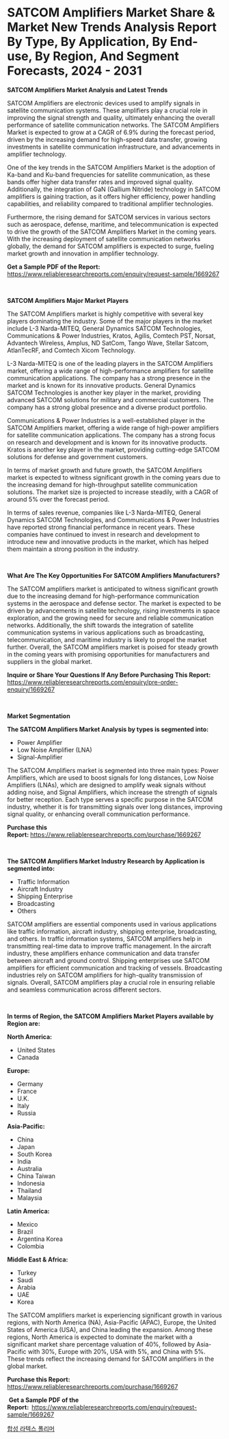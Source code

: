 <p><h1>SATCOM Amplifiers Market Share & Market New Trends Analysis Report By Type, By Application, By End-use, By Region, And Segment Forecasts, 2024 - 2031</h1></p><p><strong>SATCOM Amplifiers Market Analysis and Latest Trends</strong></p>
<p><p>SATCOM Amplifiers are electronic devices used to amplify signals in satellite communication systems. These amplifiers play a crucial role in improving the signal strength and quality, ultimately enhancing the overall performance of satellite communication networks. The SATCOM Amplifiers Market is expected to grow at a CAGR of 6.9% during the forecast period, driven by the increasing demand for high-speed data transfer, growing investments in satellite communication infrastructure, and advancements in amplifier technology.</p><p>One of the key trends in the SATCOM Amplifiers Market is the adoption of Ka-band and Ku-band frequencies for satellite communication, as these bands offer higher data transfer rates and improved signal quality. Additionally, the integration of GaN (Gallium Nitride) technology in SATCOM amplifiers is gaining traction, as it offers higher efficiency, power handling capabilities, and reliability compared to traditional amplifier technologies.</p><p>Furthermore, the rising demand for SATCOM services in various sectors such as aerospace, defense, maritime, and telecommunication is expected to drive the growth of the SATCOM Amplifiers Market in the coming years. With the increasing deployment of satellite communication networks globally, the demand for SATCOM amplifiers is expected to surge, fueling market growth and innovation in amplifier technology.</p></p>
<p><strong>Get a Sample PDF of the Report:&nbsp;</strong> <a href="https://www.reliableresearchreports.com/enquiry/request-sample/1669267">https://www.reliableresearchreports.com/enquiry/request-sample/1669267</a></p>
<p>&nbsp;</p>
<p><strong>SATCOM Amplifiers Major Market Players</strong></p>
<p><p>The SATCOM Amplifiers market is highly competitive with several key players dominating the industry. Some of the major players in the market include L-3 Narda-MITEQ, General Dynamics SATCOM Technologies, Communications & Power Industries, Kratos, Agilis, Comtech PST, Norsat, Advantech Wireless, Amplus, ND SatCom, Tango Wave, Stellar Satcom, AtlanTecRF, and Comtech Xicom Technology.</p><p>L-3 Narda-MITEQ is one of the leading players in the SATCOM Amplifiers market, offering a wide range of high-performance amplifiers for satellite communication applications. The company has a strong presence in the market and is known for its innovative products. General Dynamics SATCOM Technologies is another key player in the market, providing advanced SATCOM solutions for military and commercial customers. The company has a strong global presence and a diverse product portfolio.</p><p>Communications & Power Industries is a well-established player in the SATCOM Amplifiers market, offering a wide range of high-power amplifiers for satellite communication applications. The company has a strong focus on research and development and is known for its innovative products. Kratos is another key player in the market, providing cutting-edge SATCOM solutions for defense and government customers.</p><p>In terms of market growth and future growth, the SATCOM Amplifiers market is expected to witness significant growth in the coming years due to the increasing demand for high-throughput satellite communication solutions. The market size is projected to increase steadily, with a CAGR of around 5% over the forecast period.</p><p>In terms of sales revenue, companies like L-3 Narda-MITEQ, General Dynamics SATCOM Technologies, and Communications & Power Industries have reported strong financial performance in recent years. These companies have continued to invest in research and development to introduce new and innovative products in the market, which has helped them maintain a strong position in the industry.</p></p>
<p>&nbsp;</p>
<p><strong>What Are The Key Opportunities For SATCOM Amplifiers Manufacturers?</strong></p>
<p><p>The SATCOM amplifiers market is anticipated to witness significant growth due to the increasing demand for high-performance communication systems in the aerospace and defense sector. The market is expected to be driven by advancements in satellite technology, rising investments in space exploration, and the growing need for secure and reliable communication networks. Additionally, the shift towards the integration of satellite communication systems in various applications such as broadcasting, telecommunication, and maritime industry is likely to propel the market further. Overall, the SATCOM amplifiers market is poised for steady growth in the coming years with promising opportunities for manufacturers and suppliers in the global market.</p></p>
<p><strong>Inquire or Share Your Questions If Any Before Purchasing This Report:</strong> <a href="https://www.reliableresearchreports.com/enquiry/pre-order-enquiry/1669267">https://www.reliableresearchreports.com/enquiry/pre-order-enquiry/1669267</a></p>
<p>&nbsp;</p>
<p><strong>Market Segmentation</strong></p>
<p><strong>The SATCOM Amplifiers Market Analysis by types is segmented into:</strong></p>
<p><ul><li>Power Amplifier</li><li>Low Noise Amplifier (LNA)</li><li>Signal-Amplifier</li></ul></p>
<p><p>The SATCOM Amplifiers market is segmented into three main types: Power Amplifiers, which are used to boost signals for long distances, Low Noise Amplifiers (LNAs), which are designed to amplify weak signals without adding noise, and Signal Amplifiers, which increase the strength of signals for better reception. Each type serves a specific purpose in the SATCOM industry, whether it is for transmitting signals over long distances, improving signal quality, or enhancing overall communication performance.</p></p>
<p><strong>Purchase this Report:&nbsp;</strong><a href="https://www.reliableresearchreports.com/purchase/1669267">https://www.reliableresearchreports.com/purchase/1669267</a></p>
<p>&nbsp;</p>
<p><strong>The SATCOM Amplifiers Market Industry Research by Application is segmented into:</strong></p>
<p><ul><li>Traffic Information</li><li>Aircraft Industry</li><li>Shipping Enterprise</li><li>Broadcasting</li><li>Others</li></ul></p>
<p><p>SATCOM amplifiers are essential components used in various applications like traffic information, aircraft industry, shipping enterprise, broadcasting, and others. In traffic information systems, SATCOM amplifiers help in transmitting real-time data to improve traffic management. In the aircraft industry, these amplifiers enhance communication and data transfer between aircraft and ground control. Shipping enterprises use SATCOM amplifiers for efficient communication and tracking of vessels. Broadcasting industries rely on SATCOM amplifiers for high-quality transmission of signals. Overall, SATCOM amplifiers play a crucial role in ensuring reliable and seamless communication across different sectors.</p></p>
<p>&nbsp;</p>
<p><strong>In terms of Region, the SATCOM Amplifiers Market Players available by Region are:</strong></p>
<p>
    <p> <strong> North America: </strong>
        <ul>
            <li>United States</li>
            <li>Canada</li>
        </ul>
        </p> 
    <p> <strong> Europe: </strong>
        <ul>
            <li>Germany</li>
            <li>France</li>
            <li>U.K.</li>
            <li>Italy</li>
            <li>Russia</li>
        </ul>
        </p> 
    <p> <strong> Asia-Pacific: </strong>
        <ul>
            <li>China</li>
            <li>Japan</li>
            <li>South Korea</li>
            <li>India</li>
            <li>Australia</li>
            <li>China Taiwan</li>
            <li>Indonesia</li>
            <li>Thailand</li>
            <li>Malaysia</li>
        </ul>
        </p> 
    <p> <strong> Latin America: </strong>
        <ul>
            <li>Mexico</li>
            <li>Brazil</li>
            <li>Argentina Korea</li>
            <li>Colombia</li>
        </ul>
        </p> 
    <p> <strong> Middle East & Africa: </strong>
        <ul>
            <li>Turkey</li>
            <li>Saudi</li>
            <li>Arabia</li>
            <li>UAE</li>
            <li>Korea</li>
        </ul>
    </p>
    </p>
<p><p>The SATCOM amplifiers market is experiencing significant growth in various regions, with North America (NA), Asia-Pacific (APAC), Europe, the United States of America (USA), and China leading the expansion. Among these regions, North America is expected to dominate the market with a significant market share percentage valuation of 40%, followed by Asia-Pacific with 30%, Europe with 20%, USA with 5%, and China with 5%. These trends reflect the increasing demand for SATCOM amplifiers in the global market.</p></p>
<p><strong>Purchase this Report: </strong><a href="https://www.reliableresearchreports.com/purchase/1669267">https://www.reliableresearchreports.com/purchase/1669267</a></p>
<p>&nbsp;<strong>Get a Sample PDF of the Report:&nbsp;&nbsp;</strong><a href="https://www.reliableresearchreports.com/enquiry/request-sample/1669267">https://www.reliableresearchreports.com/enquiry/request-sample/1669267</a></p>
<p><strong></strong></p>
<p><p><a href="https://github.com/idcefvhkdut6/Market-Research-Report-List-1/blob/main/96253298491.md">합성 라텍스 폴리머</a></p></p>